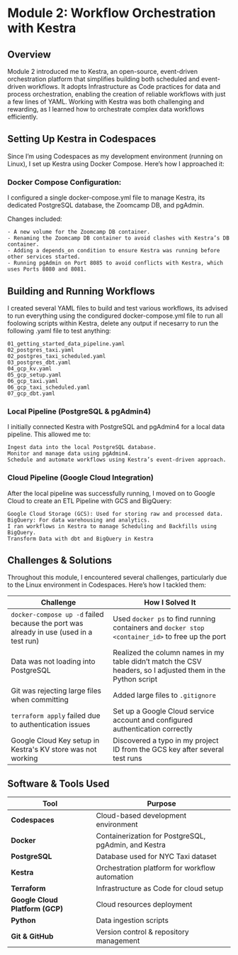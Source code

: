 <h1>Module 2: Workflow Orchestration with Kestra</h1>

<h2>Overview</h2>

Module 2 introduced me to Kestra, an open-source, event-driven orchestration platform that simplifies building both scheduled and event-driven workflows. It adopts Infrastructure as Code practices for data and process orchestration, enabling the creation of reliable workflows with just a few lines of YAML. Working with Kestra was both challenging and rewarding, as I learned how to orchestrate complex data workflows efficiently.

<h2>Setting Up Kestra in Codespaces</h2>
Since I’m using Codespaces as my development environment (running on Linux), I set up Kestra using Docker Compose. Here’s how I approached it:

<h3>Docker Compose Configuration:</h3>
I configured a single docker-compose.yml file to manage Kestra, its dedicated PostgreSQL database, the Zoomcamp DB, and pgAdmin.

Changes included:

    - A new volume for the Zoomcamp DB container.
    - Renaming the Zoomcamp DB container to avoid clashes with Kestra’s DB container.
    - Adding a depends_on condition to ensure Kestra was running before other services started.
    - Running pgAdmin on Port 8085 to avoid conflicts with Kestra, which uses Ports 8080 and 8081.

<h2>Building and Running Workflows</h2>
I created several YAML files to build and test various workflows, its advised to run everything using the condigured docker-compose.yml file to run all foolowing scripts within Kestra, delete any output if necesarry to run the following .yaml file to test anything:

    01_getting_started_data_pipeline.yaml
    02_postgres_taxi.yaml
    02_postgres_taxi_scheduled.yaml
    03_postgres_dbt.yaml
    04_gcp_kv.yaml
    05_gcp_setup.yaml
    06_gcp_taxi.yaml
    06_gcp_taxi_scheduled.yaml
    07_gcp_dbt.yaml

<h3>Local Pipeline (PostgreSQL & pgAdmin4)</h3>
I initially connected Kestra with PostgreSQL and pgAdmin4 for a local data pipeline. This allowed me to:

    Ingest data into the local PostgreSQL database.
    Monitor and manage data using pgAdmin4.
    Schedule and automate workflows using Kestra’s event-driven approach.

<h3>Cloud Pipeline (Google Cloud Integration)</h3>
After the local pipeline was successfully running, I moved on to Google Cloud to create an ETL Pipeline with GCS and BigQuery:

    Google Cloud Storage (GCS): Used for storing raw and processed data.
    BigQuery: For data warehousing and analytics.
    I ran workflows in Kestra to manage Scheduling and Backfills using BigQuery.
    Transform Data with dbt and BigQuery in Kestra

<h2>Challenges & Solutions</h2>
Throughout this module, I encountered several challenges, particularly due to the Linux environment in Codespaces. Here’s how I tackled them:

| Challenge | How I Solved It |
|-----------|-----------------|
| `docker-compose up -d` failed because the port was already in use (used in a test run) | Used `docker ps` to find running containers and `docker stop <container_id>` to free up the port |
| Data was not loading into PostgreSQL | Realized the column names in my table didn’t match the CSV headers, so I adjusted them in the Python script |
| Git was rejecting large files when committing | Added large files to `.gitignore` |
| `terraform apply` failed due to authentication issues | Set up a Google Cloud service account and configured authentication correctly |
| Google Cloud Key setup in Kestra's KV store was not working | Discovered a typo in my project ID from the GCS key after several test runs |


<h2>Software & Tools Used</h2>

| Tool | Purpose |
|------|---------|
| **Codespaces** | Cloud-based development environment |
| **Docker** | Containerization for PostgreSQL, pgAdmin, and Kestra |
| **PostgreSQL** | Database used for NYC Taxi dataset |
| **Kestra** | Orchestration platform for workflow automation |
| **Terraform** | Infrastructure as Code for cloud setup |
| **Google Cloud Platform (GCP)** | Cloud resources deployment |
| **Python** | Data ingestion scripts |
| **Git & GitHub** | Version control & repository management |


    
